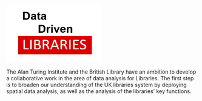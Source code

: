 <img src="media/DDL.jpg" width="250" height="150" />
 <!-- ![London](media/DDL.jpg )-->

<!-- # Data-Driven Libraries -->

The Alan Turing Institute and the British Library have an ambition to develop a collaborative work in the area of data analysis for Libraries. The first step is to broaden our understanding of the UK libraries system by deploying spatial data analysis, as well as the analysis of the libraries’ key functions. 

